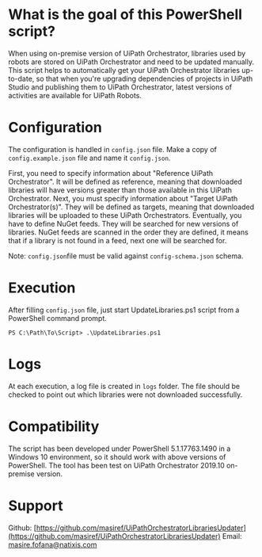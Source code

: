 # What is the goal of this PowerShell script?

When using on-premise version of UiPath Orchestrator, libraries used by robots are stored on UiPath Orchestrator and need to be updated manually.
This script helps to automatically get your UiPath Orchestrator libraries up-to-date, so that when you're upgrading dependencies of projects in UiPath Studio and publishing them to UiPath Orchestrator, latest versions of activities are available for UiPath Robots.

# Configuration

The configuration is handled in `config.json` file. Make a copy of `config.example.json` file and name it `config.json`.

First, you need to specify information about "Reference UiPath Orchestrator". It will be defined as reference, meaning that downloaded libraries will have versions greater than those available in this UiPath Orchestrator.
Next, you must specify information about "Target UiPath Orchestrator(s)". They will be defined as targets, meaning that downloaded libraries will be uploaded to these UiPath Orchestrators.
Eventually, you have to define NuGet feeds. They will be searched for new versions of libraries. NuGet feeds are scanned in the order they are defined, it means that if a library is not found in a feed, next one will be searched for.

Note: `config.json`file must be valid against `config-schema.json` schema.

# Execution

After filling `config.json` file, just start UpdateLibraries.ps1 script from a PowerShell command prompt.

`PS C:\Path\To\Script> .\UpdateLibraries.ps1`

# Logs

At each execution, a log file is created in `logs` folder. The file should be checked to point out which libraries were not downloaded successfully.

# Compatibility

The script has been developed under PowerShell 5.1.17763.1490 in a Windows 10 environment, so it should work with above versions of PowerShell.
The tool has been test on UiPath Orchestrator 2019.10 on-premise version.

# Support

Github: [https://github.com/masiref/UiPathOrchestratorLibrariesUpdater](https://github.com/masiref/UiPathOrchestratorLibrariesUpdater)
Email: masire.fofana@natixis.com